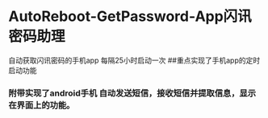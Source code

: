 # AutoReboot-GetPassword-App闪讯密码助理
自动获取闪讯密码的手机app 每隔25小时启动一次
##重点实现了手机app的定时启动功能
### 附带实现了android手机 自动发送短信，接收短信并提取信息，显示在界面上的功能。

